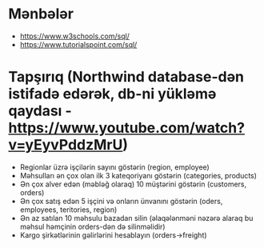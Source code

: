 # Mənbələr
- https://www.w3schools.com/sql/
- https://www.tutorialspoint.com/sql/

# Tapşırıq (Northwind database-dən istifadə edərək, db-ni yükləmə qaydası - https://www.youtube.com/watch?v=yEyvPddzMrU)
- Regionlar üzrə işçilərin sayını göstərin (region, employee)
- Məhsulları ən çox olan ilk 3 kateqoriyanı göstərin (categories, products)
- Ən çox alver edən (məbləğ olaraq) 10 müştərini göstərin (customers, orders)
- Ən çox satış edən 5 işçini və onların ünvanını göstərin (oders, employees, teritories, region)
- Ən az satılan 10 məhsulu bazadan silin (əlaqələnməni nəzərə alaraq bu məhsul həmçinin orders-dən də silinməlidir)
- Kargo şirkətlərinin gəlirlərini hesablayın (orders->freight)

